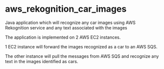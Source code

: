 # aws_rekognition_car_images
Java application which will recognize any car images using AWS Rekognition service and any text associated with the images

The application is implemented on 2 AWS EC2 instances. 

1 EC2 instance will forward the images recognized as a car to an AWS SQS. 

The other instance will pull the messages from AWS SQS and recognize any text in the images identified as cars. 

